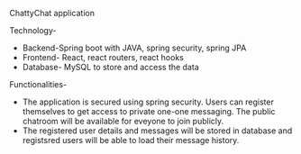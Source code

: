 ChattyChat application

Technology-
- Backend-Spring boot with JAVA, spring security, spring JPA
- Frontend- React, react routers, react hooks
- Database- MySQL to store and access the data

Functionalities-
- The application is secured using spring security. Users can register themselves to get access to private one-one messaging. The public chatroom will be available for eveyone to join publicly.
- The registered user details and messages will be stored in database and registsred users will be able to load their message history.


